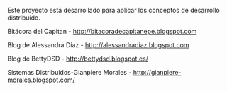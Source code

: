 Este proyecto está desarrollado para aplicar los conceptos de desarrollo distribuido.


Bitácora del Capitan - http://bitacoradecapitanepe.blogspot.com

Blog de Alessandra Díaz - http://alessandradiaz.blogspot.com

Blog de BettyDSD - http://bettydsd.blogspot.es/

Sistemas Distribuidos-Gianpiere Morales - http://gianpiere-morales.blogspot.com/